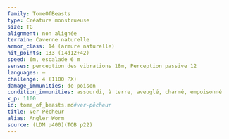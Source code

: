 ```yaml
---
family: TomeOfBeasts
type: Créature monstrueuse
size: TG
alignment: non alignée
terrain: Caverne naturelle
armor_class: 14 (armure naturelle)
hit_points: 133 (14d12+42)
speed: 6m, escalade 6 m
senses: perception des vibrations 18m, Perception passive 12
languages: —
challenge: 4 (1100 PX)
damage_immunities: de poison
condition_immunities: assourdi, à terre, aveuglé, charmé, empoisonné
x_p: 1100
id: tome_of_beasts.md#ver-pêcheur
title: Ver Pêcheur
alias: Angler Worm
source: (LDM p400)(TOB p22)
---
```


